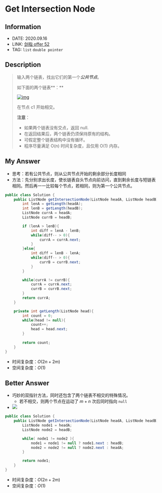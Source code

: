 # Get Intersection Node

## Information

- DATE: 2020.09.16
- LINK: [剑指 offer 52](https://leetcode-cn.com/problems/liang-ge-lian-biao-de-di-yi-ge-gong-gong-jie-dian-lcof/)
- TAG: `list` `double pointer` 

## Description

> 输入两个链表，找出它们的第一个***公共节点***。
>
> 如下面的两个链表**：**
>
> [![img](https://assets.leetcode-cn.com/aliyun-lc-upload/uploads/2018/12/14/160_statement.png)](https://assets.leetcode-cn.com/aliyun-lc-upload/uploads/2018/12/14/160_statement.png)
>
> 在节点 c1 开始相交。
>
> **注意**：
>
> - 如果两个链表没有交点，返回 null.
> - 在返回结果后，两个链表仍须保持原有的结构。
> - 可假定整个链表结构中没有循环。
> - 程序尽量满足 O(n) 时间复杂度，且仅用 O(1) 内存。

## My Answer

- 思考：若有公共节点，则从公共节点开始的剩余部分长度相同
- 方法：先分别求出长度，使长链表自头节点向前访问，直到剩余长度与短链表相同。然后再一一比较每个节点，若相同，则为第一个公共节点。

```java
public class Solution {
    public ListNode getIntersectionNode(ListNode headA, ListNode headB) {
        int lenA = getLength(headA);
        int lenB = getLength(headB);
        ListNode currA = headA;
        ListNode currB = headB;

        if (lenA > lenB){
            int diff = lenA - lenB;
            while(diff-- > 0){
                currA = currA.next;
            }
        }else{
            int diff = lenB - lenA;
            while(diff-- > 0){
                currB = currB.next;
            }
        }

        while(currA != currB){
            currA = currA.next;
            currB = currB.next;
        }
        return currA;
    }

    private int getLength(ListNode head){
        int count = 0;
        while(head != null){
            count++;
            head = head.next;
        }
        
        return count;
    }
}
```

- 时间复杂度：$O(2n+2m)$
- 空间复杂度：$O(1)$

## Better Answer

- 巧妙的双指针方法，同时还包含了两个链表不相交的特殊情况。
  - 若不相交，则两个节点在运动了 $m+n$ 次后同时指向 `null`
- ![](https://i.loli.net/2020/09/16/wPe3EiLMyCBa8nS.png)

```java
public class Solution {
    public ListNode getIntersectionNode(ListNode headA, ListNode headB) {
        ListNode node1 = headA;
        ListNode node2 = headB;

        while( node1 != node2 ){
            node1 = node1 != null ? node1.next : headB;
            node2 = node2 != null ? node2.next : headA;
        }

        return node1;
    }
}
```

- 时间复杂度：$O(2n+2m)$
- 空间复杂度：$O(1)$

